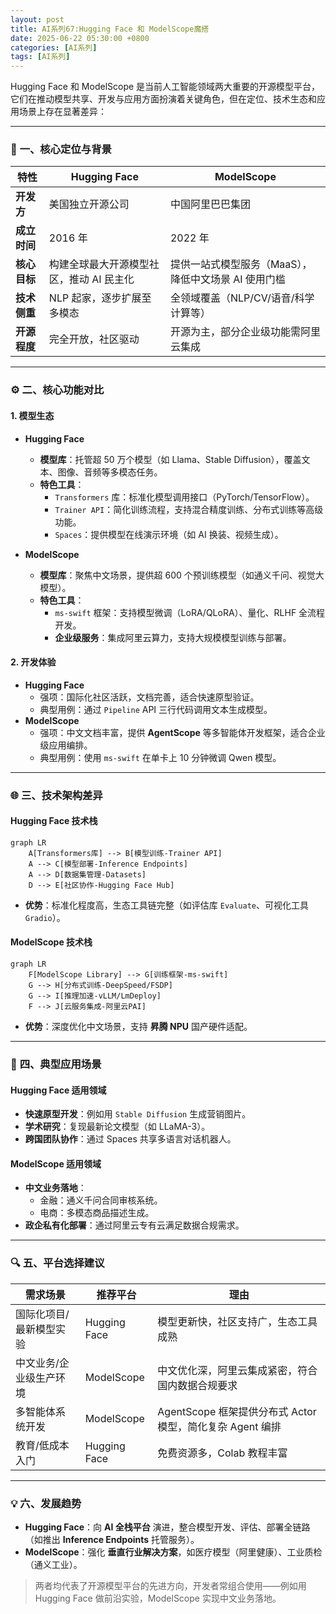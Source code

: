 ```yaml
---
layout: post
title: AI系列67:Hugging Face 和 ModelScope魔搭
date: 2025-06-22 05:30:00 +0800
categories: [AI系列]
tags: [AI系列]
---
```

Hugging Face 和 ModelScope 是当前人工智能领域两大重要的开源模型平台，它们在推动模型共享、开发与应用方面扮演着关键角色，但在定位、技术生态和应用场景上存在显著差异：

---

### 🧠 **一、核心定位与背景**
| **特性**               | **Hugging Face**                              | **ModelScope**                              |
|------------------------|----------------------------------------------|---------------------------------------------|
| **开发方**             | 美国独立开源公司                             | 中国阿里巴巴集团                            |
| **成立时间**           | 2016 年                                      | 2022 年                                     |
| **核心目标**           | 构建全球最大开源模型社区，推动 AI 民主化     | 提供一站式模型服务（MaaS），降低中文场景 AI 使用门槛 |
| **技术侧重**           | NLP 起家，逐步扩展至多模态                   | 全领域覆盖（NLP/CV/语音/科学计算等）         |
| **开源程度**           | 完全开放，社区驱动                           | 开源为主，部分企业级功能需阿里云集成         |

---

### ⚙️ **二、核心功能对比**
#### **1. 模型生态**
- **Hugging Face**  
  - **模型库**：托管超 50 万个模型（如 Llama、Stable Diffusion），覆盖文本、图像、音频等多模态任务。  
  - **特色工具**：  
    - `Transformers` 库：标准化模型调用接口（PyTorch/TensorFlow）。  
    - `Trainer API`：简化训练流程，支持混合精度训练、分布式训练等高级功能。  
    - `Spaces`：提供模型在线演示环境（如 AI 换装、视频生成）。  

- **ModelScope**  
  - **模型库**：聚焦中文场景，提供超 600 个预训练模型（如通义千问、视觉大模型）。  
  - **特色工具**：  
    - `ms-swift` 框架：支持模型微调（LoRA/QLoRA）、量化、RLHF 全流程开发。  
    - **企业级服务**：集成阿里云算力，支持大规模模型训练与部署。  

#### **2. 开发体验**
- **Hugging Face**  
  - 强项：国际化社区活跃，文档完善，适合快速原型验证。  
  - 典型用例：通过 `Pipeline` API 三行代码调用文本生成模型。  
- **ModelScope**  
  - 强项：中文文档丰富，提供 **AgentScope** 等多智能体开发框架，适合企业级应用编排。  
  - 典型用例：使用 `ms-swift` 在单卡上 10 分钟微调 Qwen 模型。  

---

### 🌐 **三、技术架构差异**
#### **Hugging Face 技术栈**
```mermaid
graph LR
    A[Transformers库] --> B[模型训练-Trainer API]
    A --> C[模型部署-Inference Endpoints]
    A --> D[数据集管理-Datasets]
    D --> E[社区协作-Hugging Face Hub]
```
- **优势**：标准化程度高，生态工具链完整（如评估库 `Evaluate`、可视化工具 `Gradio`）。  

#### **ModelScope 技术栈**
```mermaid
graph LR
    F[ModelScope Library] --> G[训练框架-ms-swift]
    G --> H[分布式训练-DeepSpeed/FSDP]
    G --> I[推理加速-vLLM/LmDeploy]
    F --> J[云服务集成-阿里云PAI]
```
- **优势**：深度优化中文场景，支持 **昇腾 NPU** 国产硬件适配。  

---

### 🚀 **四、典型应用场景**
#### **Hugging Face 适用领域**
- **快速原型开发**：例如用 `Stable Diffusion` 生成营销图片。  
- **学术研究**：复现最新论文模型（如 LLaMA-3）。  
- **跨国团队协作**：通过 Spaces 共享多语言对话机器人。  

#### **ModelScope 适用领域**
- **中文业务落地**：  
  - 金融：通义千问合同审核系统。  
  - 电商：多模态商品描述生成。  
- **政企私有化部署**：通过阿里云专有云满足数据合规需求。  

---

### 🔍 **五、平台选择建议**
| **需求场景**               | **推荐平台**      | **理由**                                                                 |
|----------------------------|------------------|--------------------------------------------------------------------------|
| 国际化项目/最新模型实验    | Hugging Face     | 模型更新快，社区支持广，生态工具成熟                                     |
| 中文业务/企业级生产环境    | ModelScope       | 中文优化深，阿里云集成紧密，符合国内数据合规要求                         |
| 多智能体系统开发           | ModelScope       | AgentScope 框架提供分布式 Actor 模型，简化复杂 Agent 编排     |
| 教育/低成本入门            | Hugging Face     | 免费资源多，Colab 教程丰富                                               |

---

### 💡 **六、发展趋势**
- **Hugging Face**：向 **AI 全栈平台** 演进，整合模型开发、评估、部署全链路（如推出 **Inference Endpoints** 托管服务）。  
- **ModelScope**：强化 **垂直行业解决方案**，如医疗模型（阿里健康）、工业质检（通义工业）。  

> 两者均代表了开源模型平台的先进方向，开发者常组合使用——例如用 Hugging Face 做前沿实验，ModelScope 实现中文业务落地。